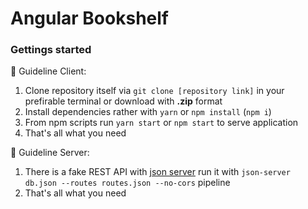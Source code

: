# Angular Bookshelf
### Gettings started

🚀 Guideline Client:

  1. Clone repository itself via ```git clone [repository link]``` in your prefirable terminal or download with **.zip** format
  2. Install dependencies rather with ```yarn``` or ```npm install``` (```npm i```)
  3. From npm scripts run ```yarn start``` or ```npm start``` to serve application
  4. That's all what you need

🚀 Guideline Server:
  
  1. There is a fake REST API with [json server](https://github.com/typicode/json-server) run it with ```json-server db.json --routes routes.json --no-cors``` pipeline
  2. That's all what you need
